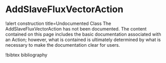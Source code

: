 <!-- MOOSE Documentation Stub: Remove this when content is added. -->

# AddSlaveFluxVectorAction

!alert construction title=Undocumented Class
The AddSlaveFluxVectorAction has not been documented. The content contained on this page
includes the basic documentation associated with an Action; however, what is contained is
ultimately determined by what is necessary to make the documentation clear for users.

<!-- !syntax description /ThermalContact/AddSlaveFluxVectorAction -->

<!-- !syntax parameters /ThermalContact/AddSlaveFluxVectorAction -->

!bibtex bibliography
